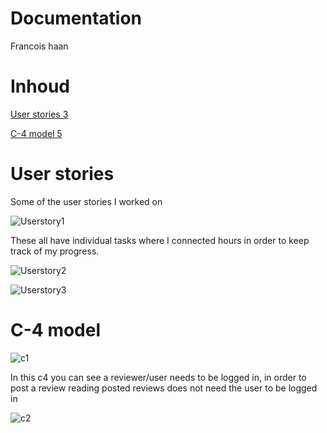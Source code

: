 # Documentation

Francois haan

# Inhoud

[User stories 3](#_Toc104987167)

[C-4 model 5](#_Toc104987168)

# User stories

Some of the user stories I worked on

![Userstory1](https://user-images.githubusercontent.com/71487939/171407957-d93be285-4932-4e43-9b78-5bff5a86e349.PNG)

These all have individual tasks where I connected hours in order to keep track of my progress.

![Userstory2](https://user-images.githubusercontent.com/71487939/171407956-edc6fb85-25a2-42ac-8bfa-881962361db6.PNG)

![Userstory3](https://user-images.githubusercontent.com/71487939/171407954-0155442c-d0ca-44bb-ac8e-b3e4d70fc1d6.PNG)

# C-4 model

![c1](https://user-images.githubusercontent.com/71487939/171403809-56057589-6721-43ed-886a-c4577c47e284.PNG)

In this c4 you can see a reviewer/user needs to be logged in, in order to post a review reading posted reviews does not need the user to be logged in

![c2](https://user-images.githubusercontent.com/71487939/171403803-e83f07da-c4d0-40b2-b064-bcb12e0d1013.PNG)
